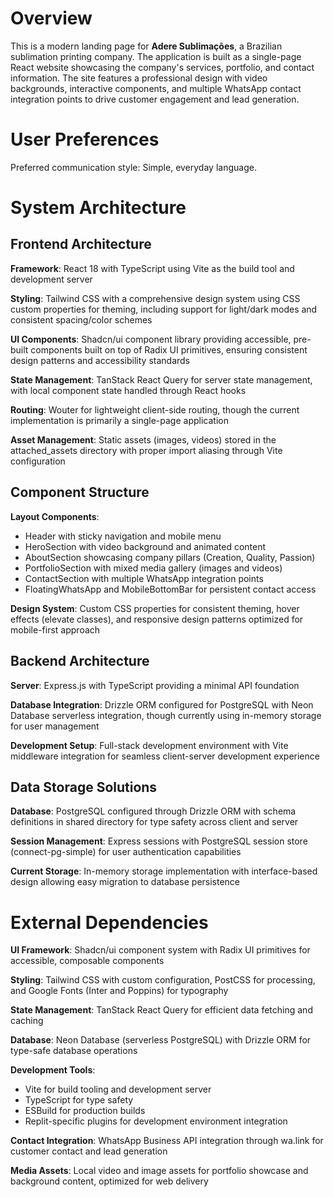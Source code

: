 # Overview

This is a modern landing page for **Adere Sublimações**, a Brazilian sublimation printing company. The application is built as a single-page React website showcasing the company's services, portfolio, and contact information. The site features a professional design with video backgrounds, interactive components, and multiple WhatsApp contact integration points to drive customer engagement and lead generation.

# User Preferences

Preferred communication style: Simple, everyday language.

# System Architecture

## Frontend Architecture

**Framework**: React 18 with TypeScript using Vite as the build tool and development server

**Styling**: Tailwind CSS with a comprehensive design system using CSS custom properties for theming, including support for light/dark modes and consistent spacing/color schemes

**UI Components**: Shadcn/ui component library providing accessible, pre-built components built on top of Radix UI primitives, ensuring consistent design patterns and accessibility standards

**State Management**: TanStack React Query for server state management, with local component state handled through React hooks

**Routing**: Wouter for lightweight client-side routing, though the current implementation is primarily a single-page application

**Asset Management**: Static assets (images, videos) stored in the attached_assets directory with proper import aliasing through Vite configuration

## Component Structure

**Layout Components**: 
- Header with sticky navigation and mobile menu
- HeroSection with video background and animated content
- AboutSection showcasing company pillars (Creation, Quality, Passion)
- PortfolioSection with mixed media gallery (images and videos)
- ContactSection with multiple WhatsApp integration points
- FloatingWhatsApp and MobileBottomBar for persistent contact access

**Design System**: Custom CSS properties for consistent theming, hover effects (elevate classes), and responsive design patterns optimized for mobile-first approach

## Backend Architecture

**Server**: Express.js with TypeScript providing a minimal API foundation

**Database Integration**: Drizzle ORM configured for PostgreSQL with Neon Database serverless integration, though currently using in-memory storage for user management

**Development Setup**: Full-stack development environment with Vite middleware integration for seamless client-server development experience

## Data Storage Solutions

**Database**: PostgreSQL configured through Drizzle ORM with schema definitions in shared directory for type safety across client and server

**Session Management**: Express sessions with PostgreSQL session store (connect-pg-simple) for user authentication capabilities

**Current Storage**: In-memory storage implementation with interface-based design allowing easy migration to database persistence

# External Dependencies

**UI Framework**: Shadcn/ui component system with Radix UI primitives for accessible, composable components

**Styling**: Tailwind CSS with custom configuration, PostCSS for processing, and Google Fonts (Inter and Poppins) for typography

**State Management**: TanStack React Query for efficient data fetching and caching

**Database**: Neon Database (serverless PostgreSQL) with Drizzle ORM for type-safe database operations

**Development Tools**: 
- Vite for build tooling and development server
- TypeScript for type safety
- ESBuild for production builds
- Replit-specific plugins for development environment integration

**Contact Integration**: WhatsApp Business API integration through wa.link for customer contact and lead generation

**Media Assets**: Local video and image assets for portfolio showcase and background content, optimized for web delivery